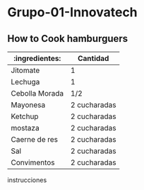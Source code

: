 # Grupo-01-Innovatech
## How to Cook hamburguers
| :ingredientes:              |   Cantidad             |
|-----------------|----------------------------------|
| Jitomate        |      1         |
| Lechuga         |      1         |
| Cebolla Morada  |      1/2       |
| Mayonesa        |  2 cucharadas  | 
| Ketchup         |  2 cucharadas  | 
| mostaza         |  2 cucharadas  | 
| Caerne de res   |  2 cucharadas  | 
| Sal             |  2 cucharadas  | 
| Convimentos     |  2 cucharadas  | 

instrucciones 





